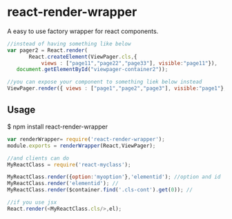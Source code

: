 react-render-wrapper
=======================

A easy to use factory wrapper for react components. 

```javascript
//instead of having something like below
var pager2 = React.render(
       React.createElement(ViewPager.cls,{ 
           views : ["page11","page22","page33"], visible:"page11"}),
   document.getElementById("viewpager-container2"));

//you can expose your component to something liek below instead
ViewPager.render({ views : ["page1","page2","page3"], visible:"page1"},"viewpager-container");

```
## Usage
$ npm install react-render-wrapper

```javascript
var renderWrapper= require('react-render-wrapper');
module.exports = renderWrapper(React,ViewPager);

//and clients can do
MyReactClass = require('react-myclass');

MyReactClass.render({option:'myoption'},'elementid'); //option and id
MyReactClass.render('elementid'); //
MyReactClass.render($container.find('.cls-cont').get(0)); //

//if you use jsx
React.render(<MyReactClass.cls/>,el);
```

